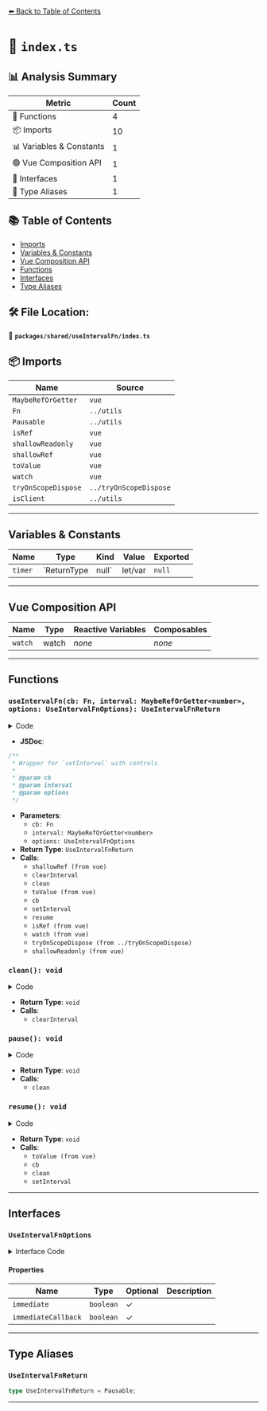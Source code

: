 [⬅️ Back to Table of Contents](../../../index.md)

# 📄 `index.ts`

## 📊 Analysis Summary

| Metric | Count |
|--------|-------|
| 🔧 Functions | 4 |
| 📦 Imports | 10 |
| 📊 Variables & Constants | 1 |
| 🟢 Vue Composition API | 1 |
| 📐 Interfaces | 1 |
| 📑 Type Aliases | 1 |

## 📚 Table of Contents

- [Imports](#imports)
- [Variables & Constants](#variables-constants)
- [Vue Composition API](#vue-composition-api)
- [Functions](#functions)
- [Interfaces](#interfaces)
- [Type Aliases](#type-aliases)

## 🛠️ File Location:
📂 **`packages/shared/useIntervalFn/index.ts`**

## 📦 Imports

| Name | Source |
|------|--------|
| `MaybeRefOrGetter` | `vue` |
| `Fn` | `../utils` |
| `Pausable` | `../utils` |
| `isRef` | `vue` |
| `shallowReadonly` | `vue` |
| `shallowRef` | `vue` |
| `toValue` | `vue` |
| `watch` | `vue` |
| `tryOnScopeDispose` | `../tryOnScopeDispose` |
| `isClient` | `../utils` |


---

## Variables & Constants

| Name | Type | Kind | Value | Exported |
|------|------|------|-------|----------|
| `timer` | `ReturnType<typeof setInterval> | null` | let/var | `null` | ✗ |


---

## Vue Composition API

| Name | Type | Reactive Variables | Composables |
|------|------|-------------------|-------------|
| `watch` | watch | *none* | *none* |


---

## Functions

### `useIntervalFn(cb: Fn, interval: MaybeRefOrGetter<number>, options: UseIntervalFnOptions): UseIntervalFnReturn`

<details><summary>Code</summary>

```ts
export function useIntervalFn(cb: Fn, interval: MaybeRefOrGetter<number> = 1000, options: UseIntervalFnOptions = {}): UseIntervalFnReturn {
  const {
    immediate = true,
    immediateCallback = false,
  } = options

  let timer: ReturnType<typeof setInterval> | null = null
  const isActive = shallowRef(false)

  function clean() {
    if (timer) {
      clearInterval(timer)
      timer = null
    }
  }

  function pause() {
    isActive.value = false
    clean()
  }

  function resume() {
    const intervalValue = toValue(interval)
    if (intervalValue <= 0)
      return
    isActive.value = true
    if (immediateCallback)
      cb()
    clean()
    if (isActive.value)
      timer = setInterval(cb, intervalValue)
  }

  if (immediate && isClient)
    resume()

  if (isRef(interval) || typeof interval === 'function') {
    const stopWatch = watch(interval, () => {
      if (isActive.value && isClient)
        resume()
    })
    tryOnScopeDispose(stopWatch)
  }

  tryOnScopeDispose(pause)

  return {
    isActive: shallowReadonly(isActive),
    pause,
    resume,
  }
}
```
</details>

- **JSDoc**:
```ts
/**
 * Wrapper for `setInterval` with controls
 *
 * @param cb
 * @param interval
 * @param options
 */
```

- **Parameters**:
  - `cb: Fn`
  - `interval: MaybeRefOrGetter<number>`
  - `options: UseIntervalFnOptions`
- **Return Type**: `UseIntervalFnReturn`
- **Calls**:
  - `shallowRef (from vue)`
  - `clearInterval`
  - `clean`
  - `toValue (from vue)`
  - `cb`
  - `setInterval`
  - `resume`
  - `isRef (from vue)`
  - `watch (from vue)`
  - `tryOnScopeDispose (from ../tryOnScopeDispose)`
  - `shallowReadonly (from vue)`
### `clean(): void`

<details><summary>Code</summary>

```ts
function clean() {
    if (timer) {
      clearInterval(timer)
      timer = null
    }
  }
```
</details>

- **Return Type**: `void`
- **Calls**:
  - `clearInterval`
### `pause(): void`

<details><summary>Code</summary>

```ts
function pause() {
    isActive.value = false
    clean()
  }
```
</details>

- **Return Type**: `void`
- **Calls**:
  - `clean`
### `resume(): void`

<details><summary>Code</summary>

```ts
function resume() {
    const intervalValue = toValue(interval)
    if (intervalValue <= 0)
      return
    isActive.value = true
    if (immediateCallback)
      cb()
    clean()
    if (isActive.value)
      timer = setInterval(cb, intervalValue)
  }
```
</details>

- **Return Type**: `void`
- **Calls**:
  - `toValue (from vue)`
  - `cb`
  - `clean`
  - `setInterval`

---

## Interfaces

### `UseIntervalFnOptions`

<details><summary>Interface Code</summary>

```ts
export interface UseIntervalFnOptions {
  /**
   * Start the timer immediately
   *
   * @default true
   */
  immediate?: boolean

  /**
   * Execute the callback immediately after calling `resume`
   *
   * @default false
   */
  immediateCallback?: boolean
}
```
</details>

#### Properties

| Name | Type | Optional | Description |
|------|------|----------|-------------|
| `immediate` | `boolean` | ✓ |  |
| `immediateCallback` | `boolean` | ✓ |  |


---

## Type Aliases

### `UseIntervalFnReturn`

```ts
type UseIntervalFnReturn = Pausable;
```


---